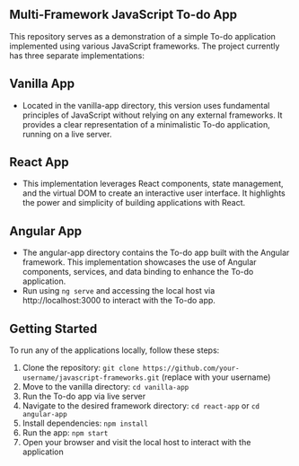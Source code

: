 ## Multi-Framework JavaScript To-do App
This repository serves as a demonstration of a simple To-do application implemented using various JavaScript frameworks. The project currently has three separate implementations:

## Vanilla App
* Located in the vanilla-app directory, this version uses fundamental principles of JavaScript without relying on any external frameworks. It provides a clear representation of a minimalistic To-do application, running on a live server.

## React App
* This implementation leverages React components, state management, and the virtual DOM to create an interactive user interface. It highlights the power and simplicity of building applications with React.

## Angular App
* The angular-app directory contains the To-do app built with the Angular framework. This implementation showcases the use of Angular components, services, and data binding to enhance the To-do application.
* Run using ```ng serve``` and accessing the local host via http://localhost:3000 to interact with the To-do app.

## Getting Started
To run any of the applications locally, follow these steps:
1. Clone the repository: ```git clone https://github.com/your-username/javascript-frameworks.git``` (replace with your username)
2. Move to the vanilla directory: ```cd vanilla-app```
3. Run the To-do app via live server
4. Navigate to the desired framework directory: ```cd react-app``` or ```cd angular-app```
5. Install dependencies: ``` npm install ```
8. Run the app: ``` npm start ```
9. Open your browser and visit the local host to interact with the application
 
